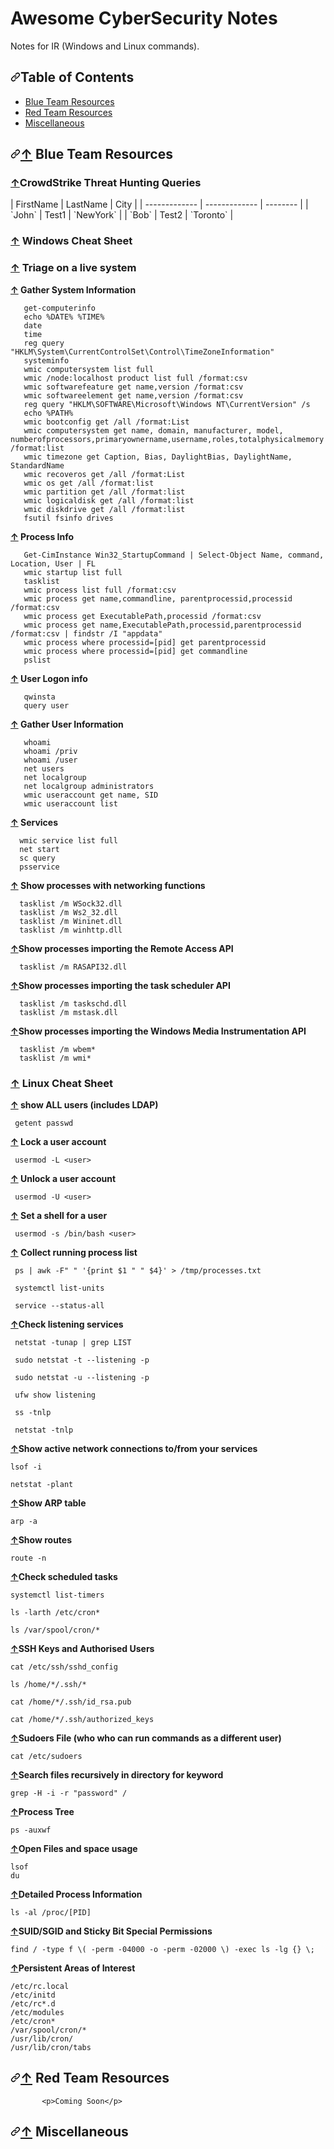 
<html>
  <head>
 <div data-target="readme-toc.content" class="Box-body px-5 pb-5">
   <h1></b>Awesome CyberSecurity Notes</a></h1>
            <p>     </p>
<p> Notes for IR (Windows and Linux commands).</p>
<h2><a id="user-content-table-of-contents" class="anchor" aria-hidden="true" href="#table-of-contents"><svg class="octicon octicon-link" viewBox="0 0 16 16" version="1.1" width="16" height="16" aria-hidden="true"><path fill-rule="evenodd" d="M7.775 3.275a.75.75 0 001.06 1.06l1.25-1.25a2 2 0 112.83 2.83l-2.5 2.5a2 2 0 01-2.83 0 .75.75 0 00-1.06 1.06 3.5 3.5 0 004.95 0l2.5-2.5a3.5 3.5 0 00-4.95-4.95l-1.25 1.25zm-4.69 9.64a2 2 0 010-2.83l2.5-2.5a2 2 0 012.83 0 .75.75 0 001.06-1.06 3.5 3.5 0 00-4.95 0l-2.5 2.5a3.5 3.5 0 004.95 4.95l1.25-1.25a.75.75 0 00-1.06-1.06l-1.25 1.25a2 2 0 01-2.83 0z"></path></svg></a>Table of Contents</h2>
<ul>
<li><a href="#-BlueTeam">Blue Team Resources</a></li>
<li><a href="#-RedTeam">Red Team Resources</a></li>
<li><a href="#-miscellaneous">Miscellaneous</a></li>
</ul>
 <h2><a id="user-content--datasets" class="anchor" aria-hidden="true" href="#-BlueTeam"><svg class="octicon octicon-link" viewBox="0 0 16 16" version="1.1" width="16" height="16" aria-hidden="true"><path fill-rule="evenodd" d="M7.775 3.275a.75.75 0 001.06 1.06l1.25-1.25a2 2 0 112.83 2.83l-2.5 2.5a2 2 0 01-2.83 0 .75.75 0 00-1.06 1.06 3.5 3.5 0 004.95 0l2.5-2.5a3.5 3.5 0 00-4.95-4.95l-1.25 1.25zm-4.69 9.64a2 2 0 010-2.83l2.5-2.5a2 2 0 012.83 0 .75.75 0 001.06-1.06 3.5 3.5 0 00-4.95 0l-2.5 2.5a3.5 3.5 0 004.95 4.95l1.25-1.25a.75.75 0 00-1.06-1.06l-1.25 1.25a2 2 0 01-2.83 0z"></path></svg></a><a href="#table-of-contents">↑</a> Blue Team Resources</h2>

  <H3> <p><b><a href="#table-of-contents">↑</a>CrowdStrike Threat Hunting Queries</b></p></h3>
| FirstName     | LastName      | City        |
| ------------- | ------------- | --------    |
| `John`        | Test1         | `NewYork`   |
| `Bob`         | Test2         | `Toronto`   |
    
  
   <h3><a href="#table-of-contents">↑</a> Windows Cheat Sheet</h3>
 
  <p> <h3><a href="#table-of-contents">↑</a> Triage on a live system</h3></p>
   <p><b><a href="#table-of-contents">↑</a> Gather System Information</b></p>   
   
       get-computerinfo
       echo %DATE% %TIME% 
       date
       time
       reg query "HKLM\System\CurrentControlSet\Control\TimeZoneInformation"
       systeminfo
       wmic computersystem list full
       wmic /node:localhost product list full /format:csv
       wmic softwarefeature get name,version /format:csv
       wmic softwareelement get name,version /format:csv
       reg query "HKLM\SOFTWARE\Microsoft\Windows NT\CurrentVersion" /s
       echo %PATH%
       wmic bootconfig get /all /format:List
       wmic computersystem get name, domain, manufacturer, model, numberofprocessors,primaryownername,username,roles,totalphysicalmemory /format:list
       wmic timezone get Caption, Bias, DaylightBias, DaylightName, StandardName
       wmic recoveros get /all /format:List
       wmic os get /all /format:list
       wmic partition get /all /format:list
       wmic logicaldisk get /all /format:list
       wmic diskdrive get /all /format:list
       fsutil fsinfo drives
    
   <p><b><a href="#table-of-contents">↑</a> Process Info</b></p>   
       
       Get-CimInstance Win32_StartupCommand | Select-Object Name, command, Location, User | FL
       wmic startup list full
       tasklist
       wmic process list full /format:csv
       wmic process get name,commandline, parentprocessid,processid /format:csv
       wmic process get ExecutablePath,processid /format:csv
       wmic process get name,ExecutablePath,processid,parentprocessid /format:csv | findstr /I "appdata"
       wmic process where processid=[pid] get parentprocessid
       wmic process where processid=[pid] get commandline
       pslist
   
   
   
   <p><b><a href="#table-of-contents">↑</a> User Logon info</b></p>    
   
       qwinsta
       query user
       
   <p><b><a href="#table-of-contents">↑</a> Gather User Information</b></p>   
   
       whoami
       whoami /priv
       whoami /user
       net users
       net localgroup
       net localgroup administrators
       wmic useraccount get name, SID
       wmic useraccount list
  
  <p><b><a href="#table-of-contents">↑</a> Services</b></p>   
      
      wmic service list full
      net start
      sc query
      psservice
      
  <p><b><a href="#table-of-contents">↑</a> Show processes with networking functions</b></p>   
      
      tasklist /m WSock32.dll
      tasklist /m Ws2_32.dll
      tasklist /m Wininet.dll
      tasklist /m winhttp.dll

  <p><b><a href="#table-of-contents">↑</a>Show processes importing the Remote Access API</b></p>   
      
      tasklist /m RASAPI32.dll

  <p><b><a href="#table-of-contents">↑</a>Show processes importing the task scheduler API</b></p>   
      
      tasklist /m taskschd.dll
      tasklist /m mstask.dll
      
  <p><b><a href="#table-of-contents">↑</a>Show processes importing the Windows Media Instrumentation API</b></p>
      
      tasklist /m wbem*
      tasklist /m wmi*

      
                
  </a><h3><a href="#table-of-contents">↑</a> Linux Cheat Sheet</h3>
 
 <p><b><a href="#table-of-contents">↑</a> show ALL users (includes LDAP)</b></p>   
      
     getent passwd
     
 <p><b><a href="#table-of-contents">↑</a> Lock a user account</b></p>   
     
     usermod -L <user>
     
 <p><b><a href="#table-of-contents">↑</a> Unlock a user account</b></p>   
     
     usermod -U <user>

 <p><b><a href="#table-of-contents">↑</a> Set a shell for a user</b></p>   
     
     usermod -s /bin/bash <user>
  
 <p><b><a href="#table-of-contents">↑</a> Collect running process list</b></p>   
     
     ps | awk -F" " '{print $1 " " $4}' > /tmp/processes.txt
     
     systemctl list-units
     
     service --status-all
     
<p><b><a href="#table-of-contents">↑</a>Check listening services</b></p>   
    
     netstat -tunap | grep LIST
     
     sudo netstat -t --listening -p
     
     sudo netstat -u --listening -p 
     
     ufw show listening
     
     ss -tnlp
     
     netstat -tnlp
     
 <p><b><a href="#table-of-contents">↑</a>Show active network connections to/from your services</b></p>    

    lsof -i
    
    netstat -plant
    
 <p><b><a href="#table-of-contents">↑</a>Show ARP table</b></p>    
 
    arp -a
    
  <p><b><a href="#table-of-contents">↑</a>Show routes</b></p>    
  
    route -n
    
  <p><b><a href="#table-of-contents">↑</a>Check scheduled tasks</b></p>    
    
    systemctl list-timers
    
    ls -larth /etc/cron*
    
    ls /var/spool/cron/*
    
  <p><b><a href="#table-of-contents">↑</a>SSH Keys and Authorised Users</b></p>
  
    cat /etc/ssh/sshd_config
    
    ls /home/*/.ssh/*

    cat /home/*/.ssh/id_rsa.pub

    cat /home/*/.ssh/authorized_keys
    
    
  <p><b><a href="#table-of-contents">↑</a>Sudoers File (who who can run commands as a different user)</b></p>
    
    cat /etc/sudoers

  <p><b><a href="#table-of-contents">↑</a>Search files recursively in directory for keyword</b></p>
    
    grep -H -i -r "password" /
    
  <p><b><a href="#table-of-contents">↑</a>Process Tree</b></p>
  
    ps -auxwf
  
  <p><b><a href="#table-of-contents">↑</a>Open Files and space usage</b></p>
  
    lsof
    du
   
 <p><b><a href="#table-of-contents">↑</a>Detailed Process Information</b></p>
  
    ls -al /proc/[PID]
  
 <p><b><a href="#table-of-contents">↑</a>SUID/SGID and Sticky Bit Special Permissions</b></p>
 
    find / -type f \( -perm -04000 -o -perm -02000 \) -exec ls -lg {} \;
  
 <p><b><a href="#table-of-contents">↑</a>Persistent Areas of Interest</b></p>
 
    /etc/rc.local
    /etc/initd
    /etc/rc*.d
    /etc/modules
    /etc/cron*
    /var/spool/cron/*
    /usr/lib/cron/
    /usr/lib/cron/tabs



  
    



    
 <h2><a id="user-content--datasets" class="anchor" aria-hidden="true" href="#-RedTeam"><svg class="octicon octicon-link" viewBox="0 0 16 16" version="1.1" width="16" height="16" aria-hidden="true"><path fill-rule="evenodd" d="M7.775 3.275a.75.75 0 001.06 1.06l1.25-1.25a2 2 0 112.83 2.83l-2.5 2.5a2 2 0 01-2.83 0 .75.75 0 00-1.06 1.06 3.5 3.5 0 004.95 0l2.5-2.5a3.5 3.5 0 00-4.95-4.95l-1.25 1.25zm-4.69 9.64a2 2 0 010-2.83l2.5-2.5a2 2 0 012.83 0 .75.75 0 001.06-1.06 3.5 3.5 0 00-4.95 0l-2.5 2.5a3.5 3.5 0 004.95 4.95l1.25-1.25a.75.75 0 00-1.06-1.06l-1.25 1.25a2 2 0 01-2.83 0z"></path></svg></a><a href="#table-of-contents">↑</a> Red Team Resources</h2>


           <p>Coming Soon</p>

 <h2><a id="user-content--datasets" class="anchor" aria-hidden="true" href="#-miscellaneous"><svg class="octicon octicon-link" viewBox="0 0 16 16" version="1.1" width="16" height="16" aria-hidden="true"><path fill-rule="evenodd" d="M7.775 3.275a.75.75 0 001.06 1.06l1.25-1.25a2 2 0 112.83 2.83l-2.5 2.5a2 2 0 01-2.83 0 .75.75 0 00-1.06 1.06 3.5 3.5 0 004.95 0l2.5-2.5a3.5 3.5 0 00-4.95-4.95l-1.25 1.25zm-4.69 9.64a2 2 0 010-2.83l2.5-2.5a2 2 0 012.83 0 .75.75 0 001.06-1.06 3.5 3.5 0 00-4.95 0l-2.5 2.5a3.5 3.5 0 004.95 4.95l1.25-1.25a.75.75 0 00-1.06-1.06l-1.25 1.25a2 2 0 01-2.83 0z"></path></svg></a><a href="#table-of-contents">↑</a> Miscellaneous</h2>
